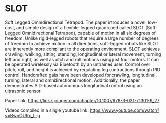 # SLOT
Soft Legged Omnidirectional Tetrapod.
The paper introduces a novel, low-cost, and simple design of a flexible-legged quadruped called SLOT (Soft-Legged Omnidirectional Tetrapod), capable of motion in all six degrees of freedom. Unlike rigid-legged robots that require a large number of degrees of freedom to achieve motion in all directions, soft-legged robots like SLOT are inherently more compliant to the operating environment.
SLOT achieves crawling, walking, sitting, standing, longitudinal or lateral movement, turning left and right, as well as pitch and roll motions using just four motors. It can be operated wirelessly via Bluetooth by an untrained user. Control over pitch, roll, and height is achieved by regulating leg contractions through PID control. Handcrafted gaits have been developed for crawling, longitudinal, turning, lateral and omnidirectional motion. Additionally, the paper demonstrates PID-based autonomous longitudinal control using an ultrasonic sensor.

Paper link: https://link.springer.com/chapter/10.1007/978-3-031-71301-9_27

Videos compiled in a single youtube link:
https://www.youtube.com/watch?v=BwnOURx_L-g
